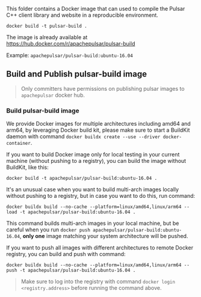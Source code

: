 <!--

    Licensed to the Apache Software Foundation (ASF) under one
    or more contributor license agreements.  See the NOTICE file
    distributed with this work for additional information
    regarding copyright ownership.  The ASF licenses this file
    to you under the Apache License, Version 2.0 (the
    "License"); you may not use this file except in compliance
    with the License.  You may obtain a copy of the License at

      http://www.apache.org/licenses/LICENSE-2.0

    Unless required by applicable law or agreed to in writing,
    software distributed under the License is distributed on an
    "AS IS" BASIS, WITHOUT WARRANTIES OR CONDITIONS OF ANY
    KIND, either express or implied.  See the License for the
    specific language governing permissions and limitations
    under the License.

-->

This folder contains a Docker image that can used to compile the Pulsar C++ client library
and website in a reproducible environment.

```shell
docker build -t pulsar-build .
```

The image is already available at https://hub.docker.com/r/apachepulsar/pulsar-build

Example: `apachepulsar/pulsar-build:ubuntu-16.04`

## Build and Publish pulsar-build image

> Only committers have permissions on publishing pulsar images to `apachepulsar` docker hub.

### Build pulsar-build image

We provide Docker images for multiple architectures including amd64 and arm64, by leveraging Docker build kit, please
make sure to start a BuildKit daemon with command `docker buildx create --use --driver docker-container`.

If you want to build Docker image only for local testing in your current machine (without pushing to a registry), you
can build the image without BuildKit, like this:

```shell
docker build -t apachepulsar/pulsar-build:ubuntu-16.04 .
```

It's an unusual case when you want to build multi-arch images locally without pushing to a registry, but in case you
want to do this, run command:

```shell
docker buildx build --no-cache --platform=linux/amd64,linux/arm64 --load -t apachepulsar/pulsar-build:ubuntu-16.04 .
```

This command builds multi-arch images in your local machine, but be careful when you
run `docker push apachepulsar/pulsar-build:ubuntu-16.04`, **only one** image matching your system architecture will be
pushed.

If you want to push all images with different architectures to remote Docker registry, you can build and push with
command:

```shell
docker buildx build --no-cache --platform=linux/amd64,linux/arm64 --push -t apachepulsar/pulsar-build:ubuntu-16.04 .
```

> Make sure to log into the registry with command `docker login <registry.address>` before running the command above.
